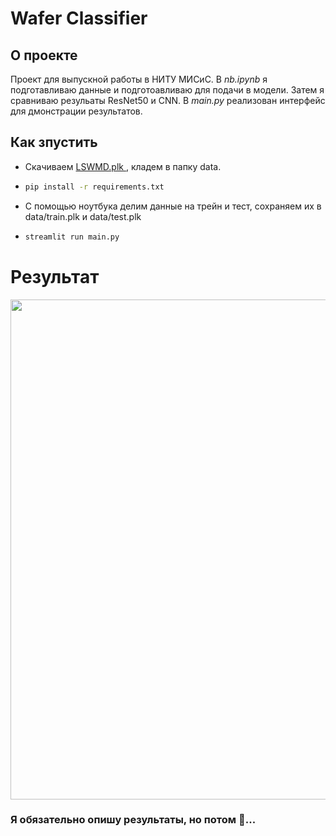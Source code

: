 # Wafer Classifier
## О проекте
Проект для выпускной работы в НИТУ МИСиС. В *nb.ipynb* я подготавливаю данные и подготоавливаю для подачи в модели. Затем я сравниваю резульаты ResNet50 и CNN. 
В *main.py* реализован интерфейс для дмонстрации результатов.

 ## Как зпустить
 * Скачиваем [LSWMD.plk ](https://www.kaggle.com/datasets/qingyi/wm811k-wafer-map), кладем в папку data. 
 
  * ```bash
    pip install -r requirements.txt
    ```
 * С помощью ноутбука делим данные на трейн и тест, сохраняем их в data/train.plk и data/test.plk
 * ```bash
   streamlit run main.py
   ``` 

# Результат 
 <img src="https://i.imgur.com/8mOtwcl.png" width="800">
 
 ### Я обязательно опишу результаты, но потом 🤥...
 

